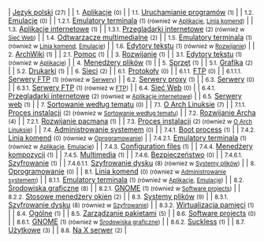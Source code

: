 | [Język polski](/index.php/Category:Polski "Category:Polski") <small>(27)</small> |
| <small>1.</small> [Aplikacje](/index.php/Category:Applications_(Polski) "Category:Applications (Polski)") <small>(0)</small> |
| <small>1.1.</small> [Uruchamianie programów](/index.php/Category:Application_launchers_(Polski) "Category:Application launchers (Polski)") <small>(1)</small> |
| <small>1.2.</small> [Emulacje](/index.php/Category:Emulation_(Polski) "Category:Emulation (Polski)") <small>(0)</small> |
| <small>1.2.1.</small> [Emulatory terminala](/index.php/Category:Terminal_emulators_(Polski) "Category:Terminal emulators (Polski)") <small>(1) (również w [Aplikacje](/index.php/Category:Applications_(Polski) "Category:Applications (Polski)"), [Linia komend](/index.php/Category:Command-line_(Polski) "Category:Command-line (Polski)"))</small> |
| <small>1.3.</small> [Aplikacje internetowe](/index.php/Category:Internet_applications_(Polski) "Category:Internet applications (Polski)") <small>(1)</small> |
| <small>1.3.1.</small> [Przeglądarki internetowe](/index.php/Category:Web_browser_(Polski) "Category:Web browser (Polski)") <small>(2) (również w [Sieć Web](/index.php/Category:Web_(Polski) "Category:Web (Polski)"))</small> |
| <small>1.4.</small> [Odtwarzacze multimedialne](/index.php/Category:Multimedia_players_(Polski) "Category:Multimedia players (Polski)") <small>(2)</small> |
| <small>1.5.</small> [Emulatory terminala](/index.php/Category:Terminal_emulators_(Polski) "Category:Terminal emulators (Polski)") <small>(1) (również w [Linia komend](/index.php/Category:Command-line_(Polski) "Category:Command-line (Polski)"), [Emulacje](/index.php/Category:Emulation_(Polski) "Category:Emulation (Polski)"))</small> |
| <small>1.6.</small> [Edytory tekstu](/index.php/Category:Text_editors_(Polski) "Category:Text editors (Polski)") <small>(1) (również w [Rozwijanie](/index.php/Category:Development_(Polski) "Category:Development (Polski)"))</small> |
| <small>2.</small> [ArchWiki](/index.php/Category:ArchWiki_(Polski) "Category:ArchWiki (Polski)") <small>(1)</small> |
| <small>2.1.</small> [Pomoc](/index.php/Category:Help_(Polski) "Category:Help (Polski)") <small>(1)</small> |
| <small>3.</small> [Rozwijanie](/index.php/Category:Development_(Polski) "Category:Development (Polski)") <small>(1)</small> |
| <small>3.1.</small> [Edytory tekstu](/index.php/Category:Text_editors_(Polski) "Category:Text editors (Polski)") <small>(1) (również w [Aplikacje](/index.php/Category:Applications_(Polski) "Category:Applications (Polski)"))</small> |
| <small>4.</small> [Menedżery plików](/index.php/Category:File_managers_(Polski) "Category:File managers (Polski)") <small>(1)</small> |
| <small>5.</small> [Sprzęt](/index.php/Category:Hardware_(Polski) "Category:Hardware (Polski)") <small>(1)</small> |
| <small>5.1.</small> [Grafika](/index.php/Category:Graphics_(Polski) "Category:Graphics (Polski)") <small>(2)</small> |
| <small>5.2.</small> [Drukarki](/index.php/Category:Printers_(Polski) "Category:Printers (Polski)") <small>(1)</small> |
| <small>6.</small> [Sieci](/index.php/Category:Networking_(Polski) "Category:Networking (Polski)") <small>(2)</small> |
| <small>6.1.</small> [Protokoły](/index.php/Category:Protocols_(Polski) "Category:Protocols (Polski)") <small>(0)</small> |
| <small>6.1.1.</small> [FTP](/index.php/Category:File_Transfer_Protocol_(Polski) "Category:File Transfer Protocol (Polski)") <small>(0)</small> |
| <small>6.1.1.1.</small> [Serwery FTP](/index.php/Category:FTP_servers_(Polski) "Category:FTP servers (Polski)") <small>(1) (również w [Serwery](/index.php/Category:Servers_(Polski) "Category:Servers (Polski)"))</small> |
| <small>6.2.</small> [Serwery proxy](/index.php/Category:Proxy_servers_(Polski) "Category:Proxy servers (Polski)") <small>(1)</small> |
| <small>6.3.</small> [Serwery](/index.php/Category:Servers_(Polski) "Category:Servers (Polski)") <small>(0)</small> |
| <small>6.3.1.</small> [Serwery FTP](/index.php/Category:FTP_servers_(Polski) "Category:FTP servers (Polski)") <small>(1) (również w [FTP](/index.php/Category:File_Transfer_Protocol_(Polski) "Category:File Transfer Protocol (Polski)"))</small> |
| <small>6.4.</small> [Sieć Web](/index.php/Category:Web_(Polski) "Category:Web (Polski)") <small>(0)</small> |
| <small>6.4.1.</small> [Przeglądarki internetowe](/index.php/Category:Web_browser_(Polski) "Category:Web browser (Polski)") <small>(2) (również w [Aplikacje internetowe](/index.php/Category:Internet_applications_(Polski) "Category:Internet applications (Polski)"))</small> |
| <small>6.5.</small> [Serwery web](/index.php/Category:Web_server_(Polski) "Category:Web server (Polski)") <small>(1)</small> |
| <small>7.</small> [Sortowanie według tematu](/index.php/Category:Pages_sorted_by_topic_(Polski) "Category:Pages sorted by topic (Polski)") <small>(0)</small> |
| <small>7.1.</small> [O Arch Linuksie](/index.php/Category:About_Arch_(Polski) "Category:About Arch (Polski)") <small>(7)</small> |
| <small>7.1.1.</small> [Proces instalacji](/index.php/Category:Installation_process_(Polski) "Category:Installation process (Polski)") <small>(2) (również w [Sortowanie według tematu](/index.php/Category:Pages_sorted_by_topic_(Polski) "Category:Pages sorted by topic (Polski)"))</small> |
| <small>7.2.</small> [Rozwijanie Archa](/index.php/Category:Arch_development_(Polski) "Category:Arch development (Polski)") <small>(4)</small> |
| <small>7.2.1.</small> [Rozwijanie pacmana](/index.php/Category:Pacman_development_(Polski) "Category:Pacman development (Polski)") <small>(1)</small> |
| <small>7.3.</small> [Proces instalacji](/index.php/Category:Installation_process_(Polski) "Category:Installation process (Polski)") <small>(2) (również w [O Arch Linuksie](/index.php/Category:About_Arch_(Polski) "Category:About Arch (Polski)"))</small> |
| <small>7.4.</small> [Administrowanie systemem](/index.php/Category:System_administration_(Polski) "Category:System administration (Polski)") <small>(0)</small> |
| <small>7.4.1.</small> [Boot process](/index.php/Category:Boot_process_(Polski) "Category:Boot process (Polski)") <small>(1)</small> |
| <small>7.4.2.</small> [Linia komend](/index.php/Category:Command-line_(Polski) "Category:Command-line (Polski)") <small>(0) (również w [Oprogramowanie](/index.php/Category:Software_(Polski) "Category:Software (Polski)"))</small> |
| <small>7.4.2.1.</small> [Emulatory terminala](/index.php/Category:Terminal_emulators_(Polski) "Category:Terminal emulators (Polski)") <small>(1) (również w [Aplikacje](/index.php/Category:Applications_(Polski) "Category:Applications (Polski)"), [Emulacje](/index.php/Category:Emulation_(Polski) "Category:Emulation (Polski)"))</small> |
| <small>7.4.3.</small> [Configuration files](/index.php/Category:Configuration_files_(Polski) "Category:Configuration files (Polski)") <small>(1)</small> |
| <small>7.4.4.</small> [Menedżery kompozycji](/index.php/Category:Eye_candy_(Polski) "Category:Eye candy (Polski)") <small>(1)</small> |
| <small>7.4.5.</small> [Multimedia](/index.php/Category:Multimedia_(Polski) "Category:Multimedia (Polski)") <small>(1)</small> |
| <small>7.4.6.</small> [Bezpieczeństwo](/index.php/Category:Security_(Polski) "Category:Security (Polski)") <small>(0)</small> |
| <small>7.4.6.1.</small> [Szyfrowanie](/index.php/Category:Encryption_(Polski) "Category:Encryption (Polski)") <small>(1)</small> |
| <small>7.4.6.1.1.</small> [Szyfrowanie dysku](/index.php/Category:Disk_encryption_(Polski) "Category:Disk encryption (Polski)") <small>(8) (również w [Systemy plików](/index.php/Category:File_systems_(Polski) "Category:File systems (Polski)"))</small> |
| <small>8.</small> [Oprogramowanie](/index.php/Category:Software_(Polski) "Category:Software (Polski)") <small>(0)</small> |
| <small>8.1.</small> [Linia komend](/index.php/Category:Command-line_(Polski) "Category:Command-line (Polski)") <small>(0) (również w [Administrowanie systemem](/index.php/Category:System_administration_(Polski) "Category:System administration (Polski)"))</small> |
| <small>8.1.1.</small> [Emulatory terminala](/index.php/Category:Terminal_emulators_(Polski) "Category:Terminal emulators (Polski)") <small>(1) (również w [Aplikacje](/index.php/Category:Applications_(Polski) "Category:Applications (Polski)"), [Emulacje](/index.php/Category:Emulation_(Polski) "Category:Emulation (Polski)"))</small> |
| <small>8.2.</small> [Środowiska graficzne](/index.php/Category:Desktop_environments_(Polski) "Category:Desktop environments (Polski)") <small>(8)</small> |
| <small>8.2.1.</small> [GNOME](/index.php/Category:GNOME_(Polski) "Category:GNOME (Polski)") <small>(1) (również w [Software projects](/index.php/Category:Software_projects_(Polski) "Category:Software projects (Polski)"))</small> |
| <small>8.2.2.</small> [Stosowe menedżery okien](/index.php/Category:Stacking_WMs_(Polski) "Category:Stacking WMs (Polski)") <small>(2)</small> |
| <small>8.3.</small> [Systemy plików](/index.php/Category:File_systems_(Polski) "Category:File systems (Polski)") <small>(9)</small> |
| <small>8.3.1.</small> [Szyfrowanie dysku](/index.php/Category:Disk_encryption_(Polski) "Category:Disk encryption (Polski)") <small>(8) (również w [Szyfrowanie](/index.php/Category:Encryption_(Polski) "Category:Encryption (Polski)"))</small> |
| <small>8.3.2.</small> [Wirtualizacja pamięci](/index.php/Category:Storage_virtualization_(Polski) "Category:Storage virtualization (Polski)") <small>(1)</small> |
| <small>8.4.</small> [Ogólne](/index.php/Category:General_(Polski) "Category:General (Polski)") <small>(1)</small> |
| <small>8.5.</small> [Zarządzanie pakietami](/index.php/Category:Package_management_(Polski) "Category:Package management (Polski)") <small>(5)</small> |
| <small>8.6.</small> [Software projects](/index.php/Category:Software_projects_(Polski) "Category:Software projects (Polski)") <small>(0)</small> |
| <small>8.6.1.</small> [GNOME](/index.php/Category:GNOME_(Polski) "Category:GNOME (Polski)") <small>(1) (również w [Środowiska graficzne](/index.php/Category:Desktop_environments_(Polski) "Category:Desktop environments (Polski)"))</small> |
| <small>8.6.2.</small> [Suckless](/index.php/Category:Suckless_(Polski) "Category:Suckless (Polski)") <small>(1)</small> |
| <small>8.7.</small> [Użytkowe](/index.php/Category:Utilities_(Polski) "Category:Utilities (Polski)") <small>(3)</small> |
| <small>8.8.</small> [Na X serwer](/index.php/Category:X_server_(Polski) "Category:X server (Polski)") <small>(2)</small> |